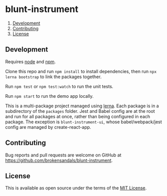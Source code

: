 # blunt-instrument

1. [Development](#development)
1. [Contributing](#contributing)
1. [License](#license)

## Development

Requires [node](https://nodejs.org) and [npm](https://www.npmjs.com).

Clone this repo and run `npm install` to install dependencies, then run `npx lerna bootstrap` to link the packages together.

Run `npm test` or `npm test:watch` to run the unit tests.

Run `npm start` to run the demo app locally.

This is a multi-package project managed using [lerna](https://github.com/lerna/lerna).
Each package is in a subdirectory of the `packages` folder.
Jest and Babel config are at the root and run for all packages at once, rather than being configured in each package.
The exception is `blunt-instrument-ui`, whose babel/webpack/jest config are managed by create-react-app.

## Contributing

Bug reports and pull requests are welcome on GitHub at https://github.com/brokensandals/blunt-instrument.

## License

This is available as open source under the terms of the [MIT License](https://opensource.org/licenses/MIT).
